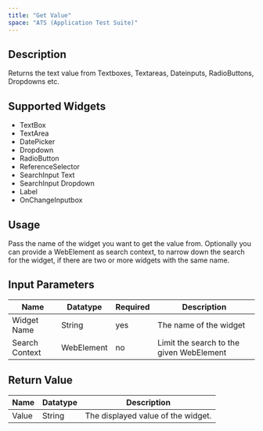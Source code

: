 ```yaml
---
title: "Get Value"
space: "ATS (Application Test Suite)"
---
```

## Description
Returns the text value from Textboxes, Textareas, Dateinputs, RadioButtons, Dropdowns etc.

## Supported Widgets
+ TextBox
+ TextArea
+ DatePicker
+ Dropdown
+ RadioButton
+ ReferenceSelector
+ SearchInput Text
+ SearchInput Dropdown
+ Label
+ OnChangeInputbox

## Usage
Pass the name of the widget you want to get the value from.
Optionally you can provide a WebElement as search context, to narrow down the search for the widget, if there are two or more widgets with the same name.

## Input Parameters

Name | Datatype | Required | Description
--- | --- | --- | ---
Widget Name | String | yes | The name of the widget
Search Context | WebElement | no | Limit the search to the given WebElement

## Return Value

Name | Datatype | Description
--- | --- | --- 
Value | String | The displayed value of the widget.
